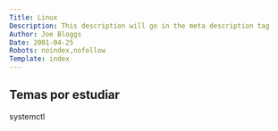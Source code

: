 ```yaml
---
Title: Linux
Description: This description will go in the meta description tag
Author: Joe Bloggs
Date: 2001-04-25
Robots: noindex,nofollow
Template: index
---
```


## Temas por estudiar

systemctl